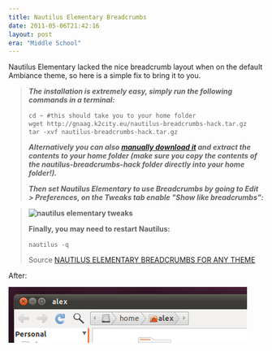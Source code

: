 ```yaml
---
title: Nautilus Elementary Breadcrumbs
date: 2011-05-06T21:42:16
layout: post
era: "Middle School"
---
```


Nautilus Elementary lacked the nice breadcrumb layout when on the default Ambiance theme, so here is a simple fix to bring it to you.

> _**The installation is extremely easy, simply run the following commands in a terminal:**_
>
>     cd ~ #this should take you to your home folder
>     wget http://gnaag.k2city.eu/nautilus-breadcrumbs-hack.tar.gz
>     tar -xvf nautilus-breadcrumbs-hack.tar.gz
> 
> _**Alternatively you can also [manually download it](http://gnaag.k2city.eu/nautilus-breadcrumbs-hack.tar.gz) and extract the contents to your home folder (make sure you copy the contents of the nautilus-breadcrumbs-hack folder directly into your home folder!).**_
>
> _**Then set Nautilus Elementary to use Breadcrumbs by going to Edit > Preferences, on the Tweaks tab enable "Show like breadcrumbs":**_

> **![nautilus elementary tweaks](https://lh4.ggpht.com/_1QSDkzYY2vc/S9IThzsaiAI/AAAAAAAAA40/YNUgVuqlk-Q/s400/Selection_006.png)**
> 
> **Finally, you may need to restart Nautilus:**
>
>     nautilus -q
> 
> Source [NAUTILUS ELEMENTARY BREADCRUMBS FOR ANY THEME](http://www.webupd8.org/2010/04/nautilus-elementary-breadcrumbs-for-any.html)

After:

![](breadcrumbs.png)
